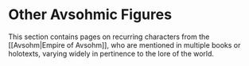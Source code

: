 # Other Avsohmic Figures

This section contains pages on recurring characters from the [[Avsohm|Empire of Avsohm]], who are mentioned in multiple books or holotexts, varying widely in pertinence to the lore of the world.

